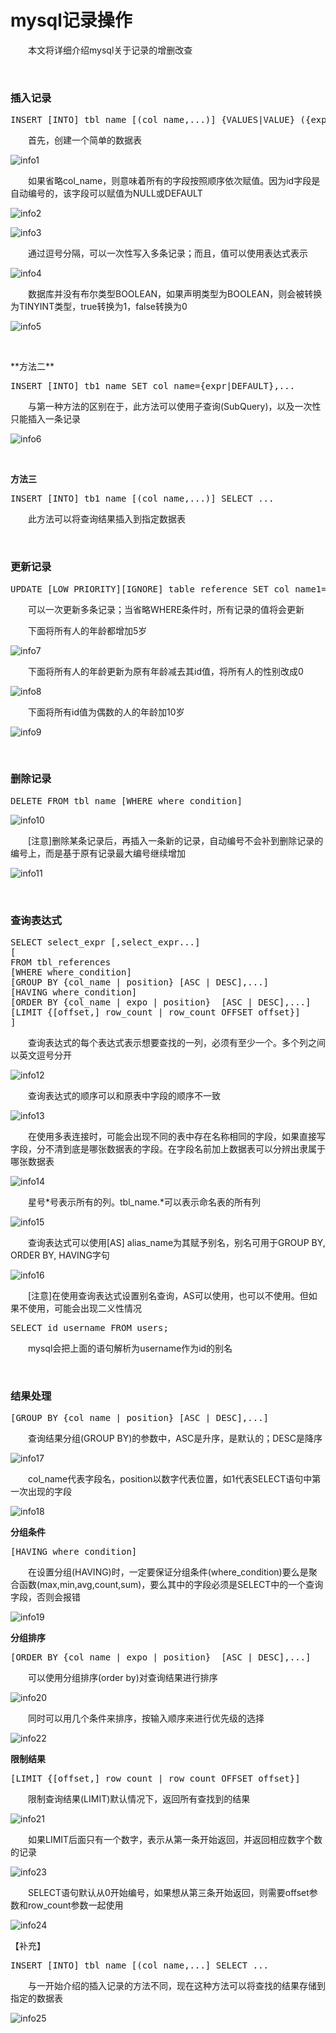 # mysql记录操作

　　本文将详细介绍mysql关于记录的增删改查

&nbsp;

### 插入记录

<div class="cnblogs_code">
<pre>INSERT [INTO] tbl_name [(col_name,...)] {VALUES|VALUE} ({expr|DEFAULT},...),(...),...</pre>
</div>

　　首先，创建一个简单的数据表

![info1](https://pic.xiaohuochai.site/blog/php_info1.jpg)

　　如果省略col_name，则意味着所有的字段按照顺序依次赋值。因为id字段是自动编号的，该字段可以赋值为NULL或DEFAULT

![info2](https://pic.xiaohuochai.site/blog/php_info2.jpg)

![info3](https://pic.xiaohuochai.site/blog/php_info3.jpg)

　　通过逗号分隔，可以一次性写入多条记录；而且，值可以使用表达式表示

![info4](https://pic.xiaohuochai.site/blog/php_info4.jpg)

　　数据库并没有布尔类型BOOLEAN，如果声明类型为BOOLEAN，则会被转换为TINYINT类型，true转换为1，false转换为0

![info5](https://pic.xiaohuochai.site/blog/php_info5.jpg)

&nbsp;

<div>**方法二**</div>
<div class="cnblogs_code">
<pre>INSERT [INTO] tb1_name SET col_name={expr|DEFAULT},...</pre>
</div>

　　与第一种方法的区别在于，此方法可以使用子查询(SubQuery)，以及一次性只能插入一条记录

![info6](https://pic.xiaohuochai.site/blog/php_info6.jpg)

&nbsp;

**方法三**

<div class="cnblogs_code">
<pre>INSERT [INTO] tb1_name [(col_name,...)] SELECT ...</pre>
</div>

　　此方法可以将查询结果插入到指定数据表

&nbsp;

### 更新记录

<div class="cnblogs_code">
<pre>UPDATE [LOW_PRIORITY][IGNORE] table_reference SET col_name1={expr1|DEFAULT}[,col_name2={expr2|DEFAULT}]...[WHERE where_condition]</pre>
</div>

　　可以一次更新多条记录；当省略WHERE条件时，所有记录的值将会更新

　　下面将所有人的年龄都增加5岁

![info7](https://pic.xiaohuochai.site/blog/php_info7.jpg)

　　下面将所有人的年龄更新为原有年龄减去其id值，将所有人的性别改成0

![info8](https://pic.xiaohuochai.site/blog/php_info8.jpg)

　　下面将所有id值为偶数的人的年龄加10岁

![info9](https://pic.xiaohuochai.site/blog/php_info9.jpg)
<div>&nbsp;</div>

### 删除记录

<div class="cnblogs_code">
<pre>DELETE FROM tbl_name [WHERE where_condition]</pre>
</div>

![info10](https://pic.xiaohuochai.site/blog/php_info10.jpg)

　　[注意]删除某条记录后，再插入一条新的记录，自动编号不会补到删除记录的编号上，而是基于原有记录最大编号继续增加

![info11](https://pic.xiaohuochai.site/blog/php_info11.jpg)
<div>&nbsp;</div>

### 查询表达式

<div class="cnblogs_code">
<pre>SELECT select_expr [,select_expr...]
[
FROM tbl_references
[WHERE where_condition]
[GROUP BY {col_name | position} [ASC | DESC],...]
[HAVING where_condition]
[ORDER BY {col_name | expo | position}  [ASC | DESC],...]
[LIMIT {[offset,] row_count | row_count OFFSET offset}]
]</pre>
</div>

　　查询表达式的每个表达式表示想要查找的一列，必须有至少一个。多个列之间以英文逗号分开

![info12](https://pic.xiaohuochai.site/blog/php_info12.jpg)

　　查询表达式的顺序可以和原表中字段的顺序不一致

![info13](https://pic.xiaohuochai.site/blog/php_info13.jpg)

　　在使用多表连接时，可能会出现不同的表中存在名称相同的字段，如果直接写字段，分不清到底是哪张数据表的字段。在字段名前加上数据表可以分辨出隶属于哪张数据表

![info14](https://pic.xiaohuochai.site/blog/php_info14.jpg)

　　星号*号表示所有的列。tbl_name.*可以表示命名表的所有列

![info15](https://pic.xiaohuochai.site/blog/php_info15.jpg)

　　查询表达式可以使用[AS] alias_name为其赋予别名，别名可用于GROUP BY, ORDER BY, HAVING字句

![info16](https://pic.xiaohuochai.site/blog/php_info16.jpg)

　　[注意]在使用查询表达式设置别名查询，AS可以使用，也可以不使用。但如果不使用，可能会出现二义性情况

<div class="cnblogs_code">
<pre>SELECT id username FROM users;</pre>
</div>

　　mysql会把上面的语句解析为username作为id的别名

&nbsp;

### 结果处理

<div class="cnblogs_code">
<pre>[GROUP BY {col_name | position} [ASC | DESC],...]</pre>
</div>

　　查询结果分组(GROUP BY)的参数中，ASC是升序，是默认的；DESC是降序

![info17](https://pic.xiaohuochai.site/blog/php_info17.jpg)

　　col_name代表字段名，position以数字代表位置，如1代表SELECT语句中第一次出现的字段

![info18](https://pic.xiaohuochai.site/blog/php_info18.jpg)

**分组条件**

<div class="cnblogs_code">
<pre>[HAVING where_condition]</pre>
</div>

　　在设置分组(HAVING)时，一定要保证分组条件(where_condition)要么是聚合函数(max,min,avg,count,sum)，要么其中的字段必须是SELECT中的一个查询字段，否则会报错

![info19](https://pic.xiaohuochai.site/blog/php_info19.jpg)

**分组排序**

<div class="cnblogs_code">
<pre>[ORDER BY {col_name | expo | position}  [ASC | DESC],...]
</pre>
</div>

　　可以使用分组排序(order by)对查询结果进行排序

![info20](https://pic.xiaohuochai.site/blog/php_info20.jpg)

　　同时可以用几个条件来排序，按输入顺序来进行优先级的选择

![info22](https://pic.xiaohuochai.site/blog/php_info22.jpg)

**限制结果**

<div class="cnblogs_code">
<pre>[LIMIT {[offset,] row_count | row_count OFFSET offset}]</pre>
</div>

　　限制查询结果(LIMIT)默认情况下，返回所有查找到的结果

![info21](https://pic.xiaohuochai.site/blog/php_info21.jpg)

　　如果LIMIT后面只有一个数字，表示从第一条开始返回，并返回相应数字个数的记录

![info23](https://pic.xiaohuochai.site/blog/php_info23.jpg)

　　SELECT语句默认从0开始编号，如果想从第三条开始返回，则需要offset参数和row_count参数一起使用

![info24](https://pic.xiaohuochai.site/blog/php_info24.jpg)

【补充】

<div class="cnblogs_code">
<pre>INSERT [INTO] tbl_name [(col_name,...] SELECT ...</pre>
</div>

　　与一开始介绍的插入记录的方法不同，现在这种方法可以将查找的结果存储到指定的数据表

![info25](https://pic.xiaohuochai.site/blog/php_info25.jpg)
